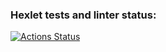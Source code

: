 ### Hexlet tests and linter status:
[![Actions Status](https://github.com/root-reboot/php-project-lvl3/workflows/hexlet-check/badge.svg)](https://github.com/root-reboot/php-project-lvl3/actions)
